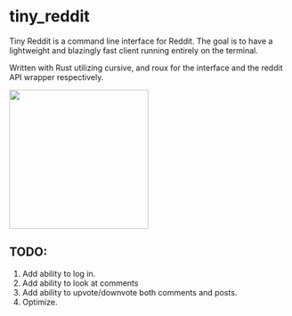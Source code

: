 # tiny_reddit

Tiny Reddit is a command line interface for Reddit. The goal is to have a lightweight and blazingly fast client running entirely on the terminal.

Written with Rust utilizing cursive, and roux for the interface and the reddit API wrapper respectively.

<img src="https://i.imgur.com/usClEKf.gif" height="250"/>

## TODO:
1. Add ability to log in.
2. Add ability to look at comments
3. Add ability to upvote/downvote both comments and posts.
4. Optimize.
